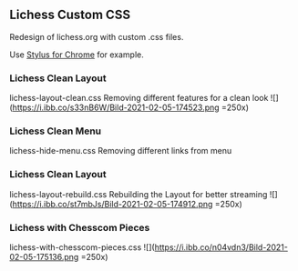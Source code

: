 ## Lichess Custom CSS
Redesign of lichess.org with custom .css files.

Use [Stylus for Chrome](https://chrome.google.com/webstore/detail/stylus/clngdbkpkpeebahjckkjfobafhncgmne) for example.



### Lichess Clean Layout
lichess-layout-clean.css
Removing different features for a clean look
![](https://i.ibb.co/s33nB6W/Bild-2021-02-05-174523.png =250x)


### Lichess Clean Menu
lichess-hide-menu.css
Removing different links from menu


### Lichess Clean Layout
lichess-layout-rebuild.css
Rebuilding the Layout for better streaming
![](https://i.ibb.co/st7mbJs/Bild-2021-02-05-174912.png =250x)


### Lichess with Chesscom Pieces
lichess-with-chesscom-pieces.css
![](https://i.ibb.co/n04vdn3/Bild-2021-02-05-175136.png =250x)
